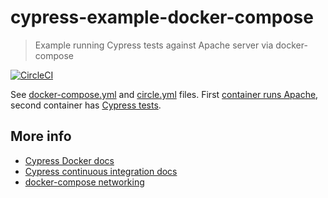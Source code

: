 # cypress-example-docker-compose

> Example running Cypress tests against Apache server via docker-compose

[![CircleCI](https://circleci.com/gh/bahmutov/circle-multi-image.svg?style=svg)](https://circleci.com/gh/bahmutov/circle-multi-image)

See [docker-compose.yml](docker-compose.yml) and [circle.yml](circle.yml) files.
First [container runs Apache](webapp/Dockerfile), second container has [Cypress tests](e2e/Dockerfile).

## More info

- [Cypress Docker docs](https://on.cypress.io/docker)
- [Cypress continuous integration docs](https://on.cypress.io/ci)
- [docker-compose networking](https://docs.docker.com/compose/networking/)
